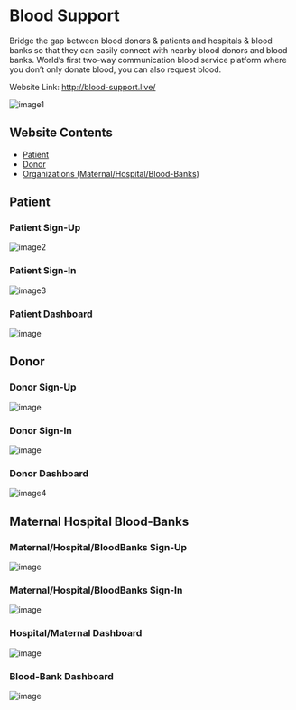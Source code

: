 # Blood Support

Bridge the gap between blood donors & patients and hospitals & blood banks so that they can easily connect with nearby blood donors and blood banks. World’s first two-way communication blood service platform where you don’t only donate blood, you can also request blood.

Website Link: http://blood-support.live/

![image1](https://user-images.githubusercontent.com/52650290/161105072-15ee13f7-3fb6-4a45-a382-cc2e5aa3cd8e.png)

## Website Contents
- [Patient](#Patient)
- [Donor](#Donor)
- [Organizations (Maternal/Hospital/Blood-Banks)](#Maternal-Hospital-Blood-Banks)


## Patient

### Patient Sign-Up
![image2](https://user-images.githubusercontent.com/52650290/161106929-7c1daab5-ad5e-4319-ac08-ac3150c17e80.png)

### Patient Sign-In
![image3](https://user-images.githubusercontent.com/52650290/161107783-c9f6e942-6b61-4f6b-b63f-428bf2f1fd75.png)

### Patient Dashboard
![image](https://user-images.githubusercontent.com/52650290/161108677-3d27093c-f5a0-446d-9f54-d99084ee2b68.png)


## Donor

### Donor Sign-Up
![image](https://user-images.githubusercontent.com/52650290/161108904-7df85d52-2948-4da2-a849-9f9b1ccaa075.png)

### Donor Sign-In
![image](https://user-images.githubusercontent.com/52650290/161108849-097db77d-a614-4e1e-b4dc-a8ddd132c484.png)

### Donor Dashboard
![image4](https://user-images.githubusercontent.com/52650290/161109119-ce48882b-8684-43b6-ab58-36f5cd5dba4f.png)


## Maternal Hospital Blood-Banks

### Maternal/Hospital/BloodBanks Sign-Up
![image](https://user-images.githubusercontent.com/52650290/161109658-2df4d1e7-01f2-4bb7-b5de-1269f89d6218.png)

### Maternal/Hospital/BloodBanks Sign-In
![image](https://user-images.githubusercontent.com/52650290/161109549-d8cdde10-87f0-4ee9-92f3-b92eb26d0eeb.png)

### Hospital/Maternal Dashboard
![image](https://user-images.githubusercontent.com/52650290/161110012-ad65d617-8862-4aa1-b882-f86c50b3e4e9.png)

### Blood-Bank Dashboard
![image](https://user-images.githubusercontent.com/52650290/161110151-17cd75db-3e83-47c4-9f5b-8d2779cba740.png)

